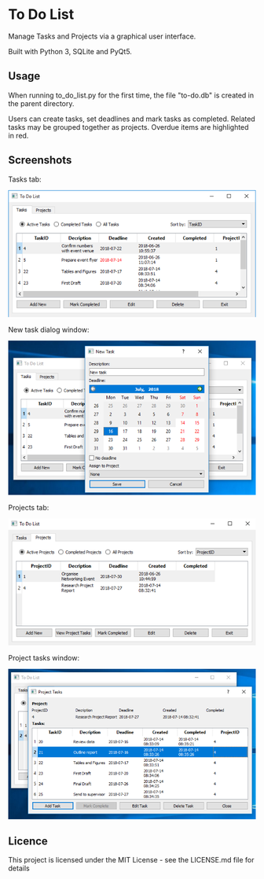 # To Do List

Manage Tasks and Projects via a graphical user interface.

Built with Python 3, SQLite and PyQt5.

## Usage

When running to_do_list.py for the first time, the file "to-do.db" is created in the parent directory.

Users can create tasks, set deadlines and mark tasks as completed. Related tasks may be grouped together as projects. Overdue items are highlighted in red.

## Screenshots

Tasks tab:

![Tasks Tab](screenshots/tasks_tab.png?raw=true "Tasks Tab")

New task dialog window:

![Add New Task](screenshots/new_task_dialog.png?raw=true "Add New Task")

Projects tab:

![Projects Tab](screenshots/projects_tab.png?raw=true "Projects Tab")

Project tasks window:

![Project Tasks Window](screenshots/project_tasks.png?raw=true "Project Tasks Window")

## Licence

This project is licensed under the MIT License - see the LICENSE.md file for details
